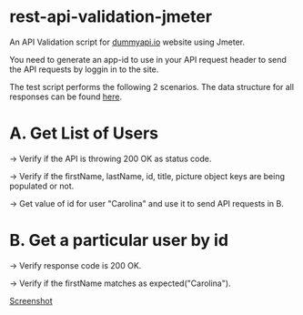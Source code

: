 # rest-api-validation-jmeter
An API Validation script for [dummyapi.io](https://dummyapi.io/) website using Jmeter.

You need to generate an app-id to use in your API request header to send the API requests by loggin in to the site.

The test script performs the following 2 scenarios. The data structure for all responses can be found [here](https://dummyapi.io/docs/models).

# A. Get List of Users

-> Verify if the API is throwing 200 OK as status code.

-> Verify if the firstName, lastName, id, title, picture object keys are being populated or not.

-> Get value of id for user "Carolina" and use it to send API requests in B.

# B. Get a particular user by id
-> Verify response code is 200 OK.

-> Verify if the firstName matches as expected("Carolina").

[Screenshot](https://drive.google.com/file/d/1QB4VgbDTtznh5WN1RkZuR7xYPdaBn5cq/view?usp=share_link?)